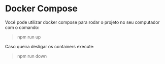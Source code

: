 # Docker Compose

Você pode utilizar docker compose para rodar o projeto no seu computador com o comando:

> npm run up

Caso queira desligar os containers execute:

> npm run down